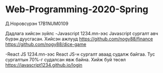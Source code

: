 # Web-Programming-2020-Spring
Д.Норовсүрэн 17B1NUM0109  

Дадлага хийсэн зүйлс
-Javascript
  1234.mn-ээс Javascript сургалт авч бүрэн дуусгасан.
  Хийсэн ажлууд
    https://github.com/nogy88/finance 
    https://github.com/nogy88/dice-game

-React JS
  1234.mn-ээс React JS-н сургалт аваад судалж байгаа. Тус сургалтын 70%-г судалсан явж байна. 
  Хийж буй төсөл
    https://javascript1234.github.io/login
      
